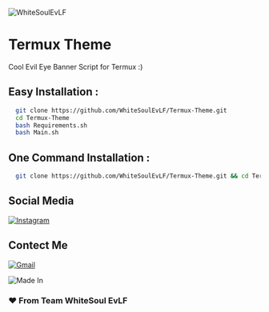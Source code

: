 
![WhiteSoulEvLF](https://img.shields.io/badge/WhiteSoul-EvLF%20%F0%9F%94%A5-greenyellow?style=flat&logo=github)


# Termux Theme

Cool Evil Eye Banner Script for Termux :)

## Easy Installation :

 
```bash
  git clone https://github.com/WhiteSoulEvLF/Termux-Theme.git
  cd Termux-Theme
  bash Requirements.sh
  bash Main.sh

```

## One Command Installation :

```bash
  git clone https://github.com/WhiteSoulEvLF/Termux-Theme.git && cd Termux-Theme && bash Requirements.sh && bash Main.sh

```

## Social Media

[![Instagram](https://img.shields.io/badge/Instagram-E4405F?style=for-the-badge&logo=instagram&logoColor=white)](https://www.instgram.com/pvt.anuj____/)  

## Contect Me

[![Gmail](https://img.shields.io/badge/Gmail-D14836?style=for-the-badge&logo=gmail&logoColor=white)](heyy.anujkumarr@gmail.com)

![Made In](https://img.shields.io/badge/Made%20In-India%20%E2%9D%A4-green?labelColor=orange&style=flat-square)
### ❤ From Team WhiteSoul EvLF


